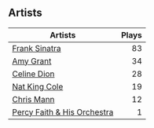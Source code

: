 ## Artists
Artists | Plays 
----- | -----: 
[Frank Sinatra](/artists/frank-sinatra-739) | 83
[Amy Grant](/artists/amy-grant-3053) | 34
[Celine Dion](/artists/celine-dion-39068) | 28
[Nat King Cole](/artists/nat-king-cole-3428) | 19
[Chris Mann](/artists/chris-mann-218333) | 12
[Percy Faith & His Orchestra](/artists/percy-faith-his-orchestra-20216) | 1

